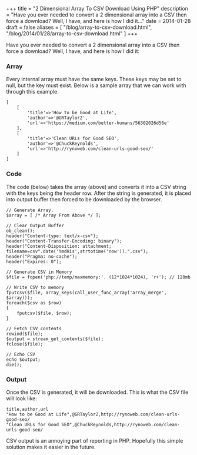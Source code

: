 +++
title = "2 Dimensional Array To CSV Download Using PHP"
description = "Have you ever needed to convert a 2 dimensional array into a CSV then force a download?  Well, I have, and here is how I did it..."
date = 2014-01-28
draft = false
aliases = [
    "/blog/array-to-csv-download.html",
    "/blog/2014/01/28/array-to-csv-download.html"
]
+++

Have you ever needed to convert a 2 dimensional array into a CSV then force a download? Well, I have, and here is how I did it:

### Array

Every internal array must have the same keys. These keys may be set to null, but the key must exist. Below is a sample array that we can work with through this example.

<pre><code class="php">[
    [
        'title'=>'How to be Good at Life',
        'author'=>'@GRTaylor2',
        'url'=>'https://medium.com/better-humans/56302026d56e'
    ],
    [
        'title'=>'Clean URLs for Good SEO',
        'author'=>'@ChuckReynolds',
        'url'=>'http://rynoweb.com/clean-urls-good-seo/'
    ]
]
</code></pre>

### Code

The code (below) takes the array (above) and converts it into a CSV string with the keys being the header row. After the string is generated, it is placed into output buffer then forced to be downloaded by the browser.

<pre><code class="php">// Generate Array.
$array = [ /* Array From Above */ ];

// Clear Output Buffer
ob_clean();
header("Content-type: text/x-csv");
header("Content-Transfer-Encoding: binary");
header("Content-Disposition: attachment; filename=csv".date('YmdHis',strtotime('now')).".csv");
header("Pragma: no-cache");
header("Expires: 0");

// Generate CSV in Memory
$file = fopen('php://temp/maxmemory:'. (12*1024*1024), 'r+'); // 128mb

// Write CSV to memory
fputcsv($file, array_keys(call_user_func_array('array_merge', $array)));
foreach($csv as $row)
{
    fputcsv($file, $row);
}

// Fetch CSV contents
rewind($file);
$output = stream_get_contents($file);
fclose($file);

// Echo CSV
echo $output;
die();
</code></pre>

### Output

Once the CSV is generated, it will be downloaded. This is what the CSV file will look like:

<pre><code class="php">title,author,url
"How to be Good at Life",@GRTaylor2,http://rynoweb.com/clean-urls-good-seo/
"Clean URLs for Good SEO",@ChuckReynolds,http://rynoweb.com/clean-urls-good-seo/
</code></pre>

CSV output is an annoying part of reporting in PHP. Hopefully this simple solution makes it easier in the future.